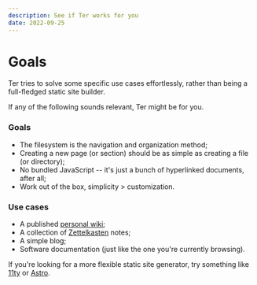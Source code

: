 ```yaml
---
description: See if Ter works for you
date: 2022-09-25
---
```


# Goals

Ter tries to solve some specific use cases effortlessly, rather than being a
full-fledged static site builder.

If any of the following sounds relevant, Ter might be for you.

### Goals

- The filesystem is the navigation and organization method;
- Creating a new page (or section) should be as simple as creating a file (or
  directory);
- No bundled JavaScript -- it's just a bunch of hyperlinked documents, after
  all;
- Work out of the box, simplicity > customization.

### Use cases

- A published [personal wiki](https://en.wikipedia.org/wiki/Personal_wiki);
- A collection of [Zettelkasten](./zettelkasten.md) notes;
- A simple blog;
- Software documentation (just like the one you're currently browsing).

If you're looking for a more flexible static site generator, try something like
[11ty](https://www.11ty.dev/) or [Astro](https://astro.build/).
